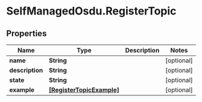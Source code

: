 # SelfManagedOsdu.RegisterTopic

## Properties
Name | Type | Description | Notes
------------ | ------------- | ------------- | -------------
**name** | **String** |  | [optional] 
**description** | **String** |  | [optional] 
**state** | **String** |  | [optional] 
**example** | [**[RegisterTopicExample]**](RegisterTopicExample.md) |  | [optional] 


